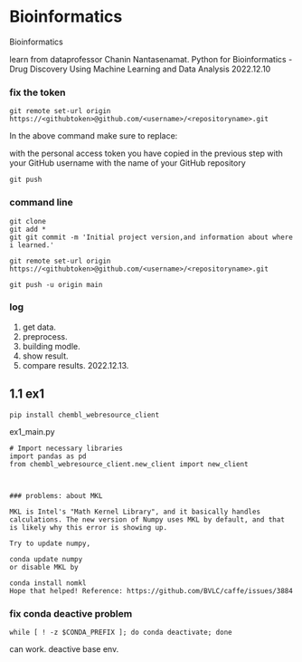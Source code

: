 # Bioinformatics
Bioinformatics

learn from dataprofessor Chanin Nantasenamat.
Python for Bioinformatics - Drug Discovery Using Machine Learning and Data Analysis
2022.12.10


### fix the token
```
git remote set-url origin https://<githubtoken>@github.com/<username>/<repositoryname>.git

```


In the above command make sure to replace:

<githubtoken> with the personal access token you have copied in the previous step
<username> with your GitHub username
<repositoryname> with the name of your GitHub repository

```
git push
```


### command line
```
git clone 
git add * 
git git commit -m 'Initial project version,and information about where i learned.'
```


```
git remote set-url origin https://<githubtoken>@github.com/<username>/<repositoryname>.git
```
```
git push -u origin main
```


### log
1. get data.
2. preprocess. 
3. building modle. 
4. show result. 
5. compare results.
2022.12.13. 

## 1.1 ex1
```
pip install chembl_webresource_client
```

ex1_main.py
```
# Import necessary libraries
import pandas as pd
from chembl_webresource_client.new_client import new_client



### problems: about MKL

MKL is Intel's "Math Kernel Library", and it basically handles calculations. The new version of Numpy uses MKL by default, and that is likely why this error is showing up.

Try to update numpy,

conda update numpy
or disable MKL by

conda install nomkl
Hope that helped! Reference: https://github.com/BVLC/caffe/issues/3884

```

### fix conda deactive problem
```
while [ ! -z $CONDA_PREFIX ]; do conda deactivate; done
```
can work. deactive base env.
